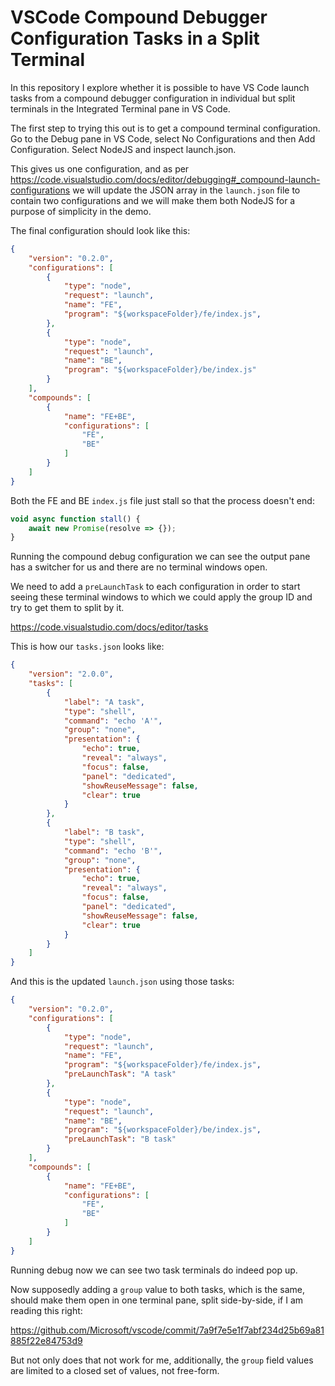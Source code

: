 # VSCode Compound Debugger Configuration Tasks in a Split Terminal

In this repository I explore whether it is possible to have VS Code launch
tasks from a compound debugger configuration in individual but split terminals
in the Integrated Terminal pane in VS Code.

The first step to trying this out is to get a compound terminal configuration.
Go to the Debug pane in VS Code, select No Configurations and then Add
Configuration. Select NodeJS and inspect launch.json.

This gives us one configuration, and as per https://code.visualstudio.com/docs/editor/debugging#_compound-launch-configurations
we will update the JSON array in the `launch.json` file to contain two configurations
and we will make them both NodeJS for a purpose of simplicity in the demo.

The final configuration should look like this:

```json
{
    "version": "0.2.0",
    "configurations": [
        {
            "type": "node",
            "request": "launch",
            "name": "FE",
            "program": "${workspaceFolder}/fe/index.js",
        },
        {
            "type": "node",
            "request": "launch",
            "name": "BE",
            "program": "${workspaceFolder}/be/index.js"
        }
    ],
    "compounds": [
        {
            "name": "FE+BE",
            "configurations": [
                "FE",
                "BE"
            ]
        }
    ]
}
```

Both the FE and BE `index.js` file just stall so that the process doesn't end:

```js
void async function stall() {
    await new Promise(resolve => {});
}
```

Running the compound debug configuration we can see the output pane has a switcher
for us and there are no terminal windows open.

We need to add a `preLaunchTask` to each configuration in order to start seeing
these terminal windows to which we could apply the group ID and try to get them
to split by it.

https://code.visualstudio.com/docs/editor/tasks

This is how our `tasks.json` looks like:

```json
{
    "version": "2.0.0",
    "tasks": [
        {
            "label": "A task",
            "type": "shell",
            "command": "echo 'A'",
            "group": "none",
            "presentation": {
                "echo": true,
                "reveal": "always",
                "focus": false,
                "panel": "dedicated",
                "showReuseMessage": false,
                "clear": true
            }
        },
        {
            "label": "B task",
            "type": "shell",
            "command": "echo 'B'",
            "group": "none",
            "presentation": {
                "echo": true,
                "reveal": "always",
                "focus": false,
                "panel": "dedicated",
                "showReuseMessage": false,
                "clear": true
            }
        }
    ]
}
```

And this is the updated `launch.json` using those tasks:

```json
{
    "version": "0.2.0",
    "configurations": [
        {
            "type": "node",
            "request": "launch",
            "name": "FE",
            "program": "${workspaceFolder}/fe/index.js",
            "preLaunchTask": "A task"
        },
        {
            "type": "node",
            "request": "launch",
            "name": "BE",
            "program": "${workspaceFolder}/be/index.js",
            "preLaunchTask": "B task"
        }
    ],
    "compounds": [
        {
            "name": "FE+BE",
            "configurations": [
                "FE",
                "BE"
            ]
        }
    ]
}
```

Running debug now we can see two task terminals do indeed pop up.

Now supposedly adding a `group` value to both tasks, which is the same,
should make them open in one terminal pane, split side-by-side, if I am reading
this right:

https://github.com/Microsoft/vscode/commit/7a9f7e5e1f7abf234d25b69a81885f22e84753d9

But not only does that not work for me, additionally, the `group` field values
are limited to a closed set of values, not free-form.
